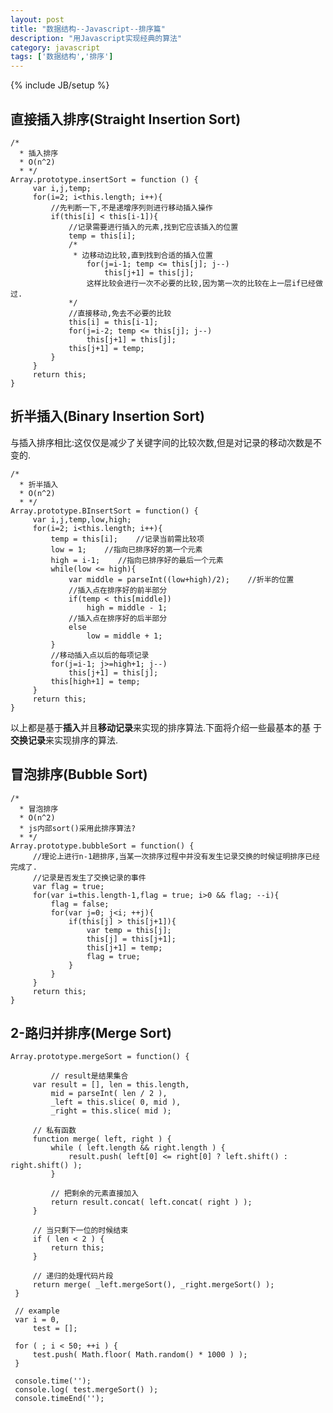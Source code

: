 ```yaml
---
layout: post
title: "数据结构--Javascript--排序篇"
description: "用Javascript实现经典的算法"
category: javascript
tags: ['数据结构','排序']
---
```

{% include JB/setup %}

## 直接插入排序(Straight Insertion Sort)

    /*
      * 插入排序
      * O(n^2)
      * */
    Array.prototype.insertSort = function () {
         var i,j,temp;
         for(i=2; i<this.length; i++){
             //先判断一下,不是递增序列则进行移动插入操作
             if(this[i] < this[i-1]){
                 //记录需要进行插入的元素,找到它应该插入的位置
                 temp = this[i];
                 /*
                  * 边移动边比较,直到找到合适的插入位置
                     for(j=i-1; temp <= this[j]; j--)
                         this[j+1] = this[j];
                     这样比较会进行一次不必要的比较,因为第一次的比较在上一层if已经做过.
                 */
                 //直接移动,免去不必要的比较
                 this[i] = this[i-1];
                 for(j=i-2; temp <= this[j]; j--)
                     this[j+1] = this[j];
                 this[j+1] = temp;
             }
         }
         return this;
    }

## 折半插入(Binary Insertion Sort)

与插入排序相比:这仅仅是减少了关键字间的比较次数,但是对记录的移动次数是不变的.

    /*
      * 折半插入  
      * O(n^2)
      * */
    Array.prototype.BInsertSort = function() {
         var i,j,temp,low,high;
         for(i=2; i<this.length; i++){
             temp = this[i];    //记录当前需比较项
             low = 1;    //指向已排序好的第一个元素
             high = i-1;    //指向已排序好的最后一个元素
             while(low <= high){
                 var middle = parseInt((low+high)/2);    //折半的位置
                 //插入点在排序好的前半部分
                 if(temp < this[middle])    
                     high = middle - 1;
                 //插入点在排序好的后半部分
                 else  
                     low = middle + 1;
             }
             //移动插入点以后的每项记录
             for(j=i-1; j>=high+1; j--) 
                 this[j+1] = this[j];
             this[high+1] = temp;
         }
         return this;
    }

以上都是基于**插入**并且**移动记录**来实现的排序算法.下面将介绍一些最基本的基
于**交换记录**来实现排序的算法.

## 冒泡排序(Bubble Sort)

    /*
      * 冒泡排序
      * O(n^2)
      * js内部sort()采用此排序算法?
      * */
    Array.prototype.bubbleSort = function() {
         //理论上进行n-1趟排序,当某一次排序过程中并没有发生记录交换的时候证明排序已经完成了.
         //记录是否发生了交换记录的事件
         var flag = true;
         for(var i=this.length-1,flag = true; i>0 && flag; --i){
             flag = false;
             for(var j=0; j<i; ++j){
                 if(this[j] > this[j+1]){
                     var temp = this[j];
                     this[j] = this[j+1];
                     this[j+1] = temp;
                     flag = true;
                 }
             }
         }
         return this;
    }

## 2-路归并排序(Merge Sort)

    Array.prototype.mergeSort = function() {
         
             // result是结果集合
         var result = [], len = this.length,
             mid = parseInt( len / 2 ),
             _left = this.slice( 0, mid ),
             _right = this.slice( mid );
     
         // 私有函数
         function merge( left, right ) {
             while ( left.length && right.length ) {
                 result.push( left[0] <= right[0] ? left.shift() : right.shift() );
             }
     
             // 把剩余的元素直接加入
             return result.concat( left.concat( right ) );
         }
     
         // 当只剩下一位的时候结束
         if ( len < 2 ) {
             return this;
         }
     
         // 递归的处理代码片段
         return merge( _left.mergeSort(), _right.mergeSort() );
     }
     
     // example
     var i = 0,
         test = [];
     
     for ( ; i < 50; ++i ) {
         test.push( Math.floor( Math.random() * 1000 ) );
     }
     
     console.time('');
     console.log( test.mergeSort() );
     console.timeEnd('');

